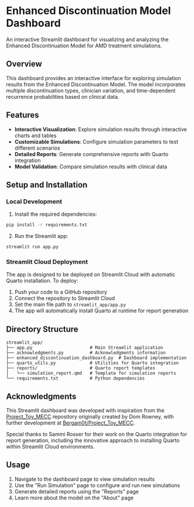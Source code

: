 # Enhanced Discontinuation Model Dashboard

An interactive Streamlit dashboard for visualizing and analyzing the Enhanced Discontinuation Model for AMD treatment simulations.

## Overview

This dashboard provides an interactive interface for exploring simulation results from the Enhanced Discontinuation Model. The model incorporates multiple discontinuation types, clinician variation, and time-dependent recurrence probabilities based on clinical data.

## Features

- **Interactive Visualization**: Explore simulation results through interactive charts and tables
- **Customizable Simulations**: Configure simulation parameters to test different scenarios
- **Detailed Reports**: Generate comprehensive reports with Quarto integration
- **Model Validation**: Compare simulation results with clinical data

## Setup and Installation

### Local Development

1. Install the required dependencies:

```bash
pip install -r requirements.txt
```

2. Run the Streamlit app:

```bash
streamlit run app.py
```

### Streamlit Cloud Deployment

The app is designed to be deployed on Streamlit Cloud with automatic Quarto installation. To deploy:

1. Push your code to a GitHub repository
2. Connect the repository to Streamlit Cloud
3. Set the main file path to `streamlit_app/app.py`
4. The app will automatically install Quarto at runtime for report generation

## Directory Structure

```
streamlit_app/
├── app.py                      # Main Streamlit application
├── acknowledgments.py          # Acknowledgments information
├── enhanced_discontinuation_dashboard.py  # Dashboard implementation
├── quarto_utils.py             # Utilities for Quarto integration
├── reports/                    # Quarto report templates
│   └── simulation_report.qmd   # Template for simulation reports
└── requirements.txt            # Python dependencies
```

## Acknowledgments

This Streamlit dashboard was developed with inspiration from the [Project_Toy_MECC](https://github.com/DomRowney/Project_Toy_MECC) 
repository originally created by Dom Rowney, with further development at 
[Bergam0t/Project_Toy_MECC](https://github.com/Bergam0t/Project_Toy_MECC).

Special thanks to Sammi Rosser for their work on the Quarto integration for report generation,
including the innovative approach to installing Quarto within Streamlit Cloud environments.

## Usage

1. Navigate to the dashboard page to view simulation results
2. Use the "Run Simulation" page to configure and run new simulations
3. Generate detailed reports using the "Reports" page
4. Learn more about the model on the "About" page